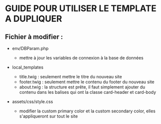 # GUIDE POUR UTILISER LE TEMPLATE A DUPLIQUER

## Fichier à modifier :

* env/DBParam.php
    - mettre à jour les variables de connexion à la base de données

* local_templates
    - title.twig : seulement mettre le titre du nouveau site
    - footer.twig : seulement mettre le contenu du footer du nouveau site
    - about.twig : la structure est prête, il faut simplement ajouter du contenu dans les balises qui ont la classe card-header et card-body

* assets/css/style.css
    - modifier la custom primary color et la custom secondary color, elles s'appliqueront sur tout le site
